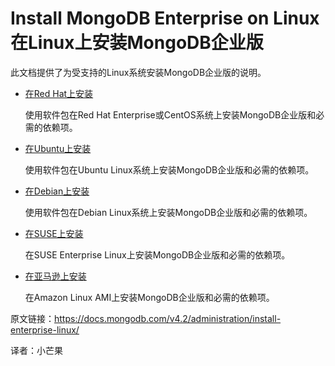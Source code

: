 # Install MongoDB Enterprise on Linux 在Linux上安装MongoDB企业版

此文档提供了为受支持的Linux系统安装MongoDB企业版的说明。

- [在Red Hat上安装](https://docs.mongodb.com/v4.2/tutorial/install-mongodb-enterprise-on-red-hat/)

  使用软件包在Red Hat Enterprise或CentOS系统上安装MongoDB企业版和必需的依赖项。

- [在Ubuntu上安装](https://docs.mongodb.com/v4.2/tutorial/install-mongodb-enterprise-on-ubuntu/)

  使用软件包在Ubuntu Linux系统上安装MongoDB企业版和必需的依赖项。

- [在Debian上安装](https://docs.mongodb.com/v4.2/tutorial/install-mongodb-enterprise-on-debian/)

  使用软件包在Debian Linux系统上安装MongoDB企业版和必需的依赖项。

- [在SUSE上安装](https://docs.mongodb.com/v4.2/tutorial/install-mongodb-enterprise-on-suse/)

  在SUSE Enterprise Linux上安装MongoDB企业版和必需的依赖项。

- [在亚马逊上安装](https://docs.mongodb.com/v4.2/tutorial/install-mongodb-enterprise-on-amazon/)

  在Amazon Linux AMI上安装MongoDB企业版和必需的依赖项。



原文链接：https://docs.mongodb.com/v4.2/administration/install-enterprise-linux/

译者：小芒果